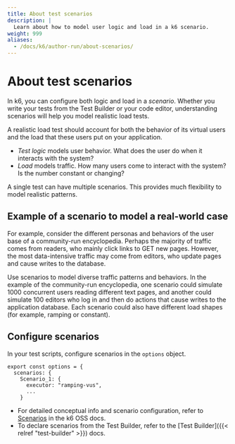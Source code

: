 ```yaml
---
title: About test scenarios
description: |
  Learn about how to model user logic and load in a k6 scenario. 
weight: 999
aliases:
  - /docs/k6/author-run/about-scenarios/
---
```


# About test scenarios

In k6, you can configure both logic and load in a _scenario_.
Whether you write your tests from the Test Builder or your code editor,
understanding scenarios will help you model realistic load tests.

A realistic load test should account for both the behavior of its virtual users and the load that these users put on your application.
- _Test logic_ models user behavior. What does the user do when it interacts with the system?
- _Load_ models traffic. How many users come to interact with the system? Is the number constant or changing?

A single test can have multiple scenarios.
This provides much flexibility to model realistic patterns.

## Example of a scenario to model a real-world case

For example, consider the different personas and behaviors of the user base of a community-run encyclopedia.
Perhaps the majority of traffic comes from readers, who mainly click links to GET new pages.
However, the most data-intensive traffic may come from editors, who update pages and cause writes to the database.

Use scenarios to model diverse traffic patterns and behaviors.
In the example of the community-run encyclopedia, one scenario could simulate 1000 concurrent users reading different text pages,
and another could simulate 100 editors who log in and then do actions that cause writes to the application database.
Each scenario could also have different load shapes (for example, ramping or constant).

## Configure scenarios

In your test scripts, configure scenarios in the `options` object.

```
export const options = {
  scenarios: {
    Scenario_1: {
      executor: "ramping-vus",
      ...
    }
```

- For detailed conceptual info and scenario configuration, refer to [Scenarios](https://k6.io/docs/using-k6/scenarios) in the k6 OSS docs.
- To declare scenarios from the Test Builder, refer to the [Test Builder]({{< relref "test-builder" >}}) docs.






